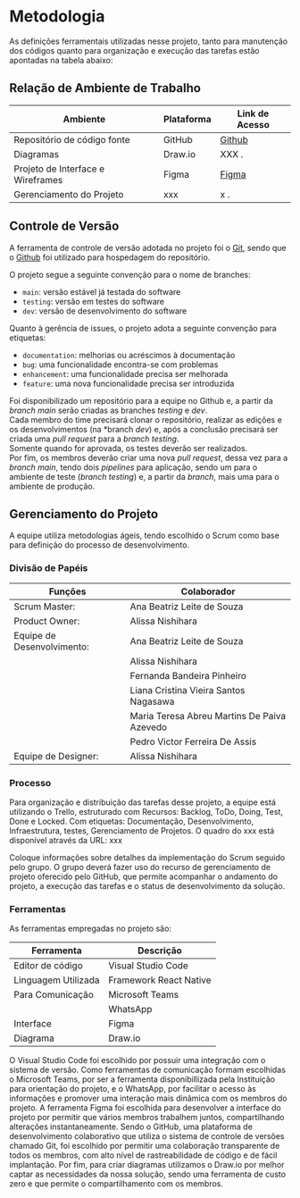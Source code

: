 
# Metodologia

As definições ferramentais utilizadas nesse projeto, tanto para manutenção dos códigos quanto para organização e execução das tarefas estão apontadas na tabela abaixo:

## Relação de Ambiente de Trabalho
| Ambiente| Plataforma | Link de Acesso |
|---------|------------|----------------|
| Repositório de código fonte | GitHub |[Github](https://github.com/ICEI-PUC-Minas-PMV-ADS/pmv-ads-2024-1-e3-proj-mov-t6-petlovers)|
| Diagramas | Draw.io | XXX .|
| Projeto de Interface e Wireframes | Figma | [Figma](https://www.figma.com/file/2Hs6QHz5WXsqocqcSdncLB/PetLover?type=design&node-id=0%3A1&mode=design&t=3AAeg3pPom0kkpvc-1)|
| Gerenciamento do Projeto | xxx | x .|

## Controle de Versão
A ferramenta de controle de versão adotada no projeto foi o
[Git](https://git-scm.com/), sendo que o [Github](https://github.com/ICEI-PUC-Minas-PMV-ADS/pmv-ads-2024-1-e3-proj-mov-t6-petlovers)
foi utilizado para hospedagem do repositório.

O projeto segue a seguinte convenção para o nome de branches:

- `main`: versão estável já testada do software
- `testing`: versão em testes do software
- `dev`: versão de desenvolvimento do software

Quanto à gerência de issues, o projeto adota a seguinte convenção para
etiquetas:

- `documentation`: melhorias ou acréscimos à documentação
- `bug`: uma funcionalidade encontra-se com problemas
- `enhancement`: uma funcionalidade precisa ser melhorada
- `feature`: uma nova funcionalidade precisa ser introduzida

Foi disponibilizado um repositório para a equipe no Github e, a partir da *branch* *main* serão criadas as branches *testing* e *dev*.  </br> 
Cada membro do time precisará clonar o repositório, realizar as edições e os desenvolvimentos (na *branch *dev*) e, após a conclusão precisará ser criada uma *pull request* para a *branch* *testing*. </br>
Somente quando for aprovada, os testes deverão ser realizados.  </br>
Por fim, os membros deverão criar uma nova *pull* *request*, dessa vez para a *branch* *main*, tendo dois *pipelines* para aplicação, sendo um para o ambiente de teste (*branch* *testing*) e, a partir da *branch*, mais uma para o ambiente de produção. 


## Gerenciamento do Projeto
A equipe utiliza metodologias ágeis, tendo escolhido o Scrum como base para definição do processo de desenvolvimento.

### Divisão de Papéis
|Funções|Colaborador|
|---------|------------|
| Scrum Master:| Ana Beatriz Leite de Souza|
| Product Owner:| Alissa Nishihara|
| Equipe de Desenvolvimento:|Ana Beatriz Leite de Souza|
| |Alissa Nishihara|
| |Fernanda Bandeira Pinheiro|
| |Liana Cristina Vieira Santos Nagasawa|
| |Maria Teresa Abreu Martins De Paiva Azevedo |
| |Pedro Victor Ferreira De Assis|
| Equipe de Designer:| Alissa Nishihara |




### Processo
Para organização e distribuição das tarefas desse projeto, a equipe está utilizando o Trello, estruturado com Recursos: Backlog, ToDo, Doing, Test, Done e Locked. Com etiquetas: Documentação, Desenvolvimento, Infraestrutura, testes, Gerenciamento de Projetos. 
O quadro do xxx está disponível através da URL: xxx

Coloque  informações sobre detalhes da implementação do Scrum seguido pelo grupo. O grupo deverá fazer uso do recurso de gerenciamento de projeto oferecido pelo GitHub, que permite acompanhar o andamento do projeto, a execução das tarefas e o status de desenvolvimento da solução.
 


### Ferramentas
As ferramentas empregadas no projeto são:

| Ferramenta | Descrição |
|---------|------------|
| Editor de código | Visual Studio Code |
| Linguagem Utilizada | Framework React Native |
| Para Comunicação | Microsoft Teams|
| | WhatsApp|
| Interface | Figma|
| Diagrama | Draw.io|

O Visual Studio Code foi escolhido por possuir uma integração com o sistema de versão. 
Como ferramentas de comunicação formam escolhidas o Microsoft Teams, por ser a ferramenta disponibillizada pela Instituição para orientação do projeto, e o WhatsApp,  por facilitar o acesso às informações e promover uma interação mais dinâmica com os membros do projeto. 
A ferramenta Figma foi escolhida para desenvolver a interface do projeto por permitir que vários membros trabalhem juntos, compartilhando alterações instantaneamente.
Sendo o GitHub, uma plataforma de desenvolvimento colaborativo que utiliza o sistema de controle de versões chamado Git, foi escolhido por permitir uma colaboração transparente de todos os membros, com alto nível de rastreabilidade de código e de fácil implantação. 
Por fim, para criar diagramas utilizamos o Draw.io por melhor captar as necessidades da nossa solução, sendo uma ferramenta de custo zero e que permite o compartilhamento com os membros.


 


